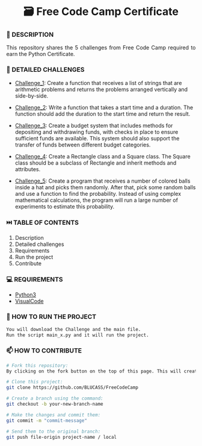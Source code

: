 <h1 align="center">🗃️ Free Code Camp Certificate</h1>

### 📝 DESCRIPTION

<p align="justify">This repository shares the 5 challenges from Free Code Camp
 required to earn the Python Certificate.

### 📜 DETAILED CHALLENGES

- [Challenge_1](/main_1.py): Create a function that receives a list of strings that are arithmetic problems and returns the problems arranged vertically and side-by-side.

- [Challenge_2](/main_2.py): Write a function that takes a start time and a duration. The function should add the duration to the start time and return the result.

- [Challenge_3](/main_3.py): Create a budget system that includes methods for depositing and withdrawing funds, with checks in place to ensure sufficient funds are available. This system should also support the transfer of funds between different budget categories.

- [Challenge_4](/main_4.py): Create a Rectangle class and a Square class. The Square class should be a subclass of Rectangle and inherit methods and attributes.

- [Challenge_5](/main_5.py): Create a program that receives a number of colored balls inside a hat and picks them randomly. After that, pick some random balls and use a function to find the probability. Instead of using complex mathematical calculations, the program will run a large number of experiments to estimate this probability.

### ⏭️ TABLE OF CONTENTS
1. Description
2. Detailed challenges
3. Requirements
4. Run the project
5. Contribute

### 💻 REQUIREMENTS
- [Python3](https://docs.python.org/3/)
- [VisualCode](https://code.visualstudio.com/docs)


### 🚀 HOW TO RUN THE PROJECT
```bash
You will download the Challenge and the main file.
Run the script main_x.py and it will run the project.
```


### 📫 HOW TO CONTRIBUTE
```bash 
# Fork this repository:
By clicking on the fork button on the top of this page. This will create a copy of this repository in your account.

# Clone this project:
git clone https://github.com/BLUCASS/FreeCodeCamp

# Create a branch using the command:
git checkout -b your-new-branch-name

# Make the changes and commit them:
git commit -m "commit-message"

# Send them to the original branch:
git push file-origin project-name / local
```
